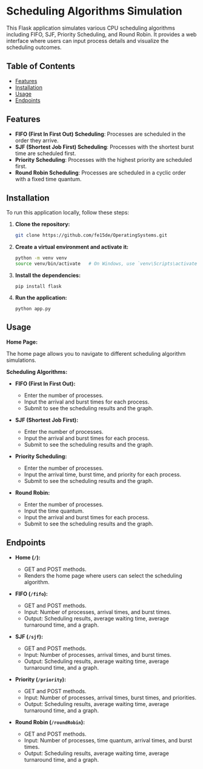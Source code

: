 # Scheduling Algorithms Simulation

This Flask application simulates various CPU scheduling algorithms including FIFO, SJF, Priority Scheduling, and Round Robin. It provides a web interface where users can input process details and visualize the scheduling outcomes.

## Table of Contents

- [Features](#features)
- [Installation](#installation)
- [Usage](#usage)
- [Endpoints](#endpoints)


## Features

- **FIFO (First In First Out) Scheduling**: Processes are scheduled in the order they arrive.
- **SJF (Shortest Job First) Scheduling**: Processes with the shortest burst time are scheduled first.
- **Priority Scheduling**: Processes with the highest priority are scheduled first.
- **Round Robin Scheduling**: Processes are scheduled in a cyclic order with a fixed time quantum.

## Installation

To run this application locally, follow these steps:

1. **Clone the repository:**

   ```sh
   git clone https://github.com/fe15de/OperatingSystems.git
2. **Create a virtual environment and activate it:**
   ``` sh 
   python -m venv venv
   source venv/bin/activate   # On Windows, use `venv\Scripts\activate`
3. **Install the dependencies:**
   ```
   pip install flask
4. **Run the application:**
   ```
   python app.py
## Usage

**Home Page:**

The home page allows you to navigate to different scheduling algorithm simulations.

**Scheduling Algorithms:**

- **FIFO (First In First Out):**
  - Enter the number of processes.
  - Input the arrival and burst times for each process.
  - Submit to see the scheduling results and the graph.

- **SJF (Shortest Job First):**
  - Enter the number of processes.
  - Input the arrival and burst times for each process.
  - Submit to see the scheduling results and the graph.

- **Priority Scheduling:**
  - Enter the number of processes.
  - Input the arrival time, burst time, and priority for each process.
  - Submit to see the scheduling results and the graph.

- **Round Robin:**
  - Enter the number of processes.
  - Input the time quantum.
  - Input the arrival and burst times for each process.
  - Submit to see the scheduling results and the graph.

## Endpoints

- **Home (`/`):**
  - GET and POST methods.
  - Renders the home page where users can select the scheduling algorithm.

- **FIFO (`/fifo`):**
  - GET and POST methods.
  - Input: Number of processes, arrival times, and burst times.
  - Output: Scheduling results, average waiting time, average turnaround time, and a graph.

- **SJF (`/sjf`):**
  - GET and POST methods.
  - Input: Number of processes, arrival times, and burst times.
  - Output: Scheduling results, average waiting time, average turnaround time, and a graph.

- **Priority (`/priority`):**
  - GET and POST methods.
  - Input: Number of processes, arrival times, burst times, and priorities.
  - Output: Scheduling results, average waiting time, average turnaround time, and a graph.

- **Round Robin (`/roundRobin`):**
  - GET and POST methods.
  - Input: Number of processes, time quantum, arrival times, and burst times.
  - Output: Scheduling results, average waiting time, average turnaround time, and a graph.
